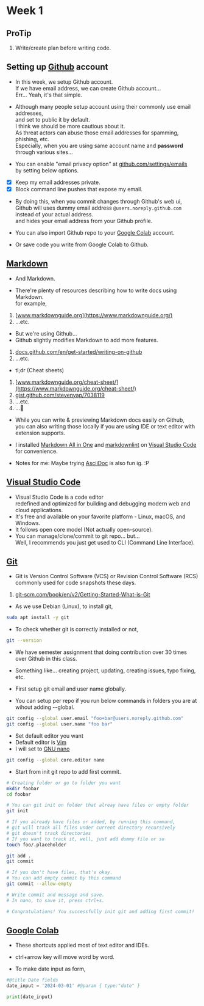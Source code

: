 # Week 1

## ProTip

1. Write/create plan before writing code.

## Setting up [Github](https://github.com) account

* In this week, we setup Github account.<br>
  If we have email address, we can create Github account...<br>
  Err... Yeah, it's that simple.

* Although many people setup account using their commonly use email addresses,<br>
  and set to public it by default.<br>
  I think we should be more cautious about it.<br>
  As threat actors can abuse those email addresses for spamming, phishing, etc.<br>
  Especially, when you are using same account name and <B>password</B> through various sites...

* You can enable "email privacy option" at [github.com/settings/emails](https://github.com/settings/emails)<br>
  by setting below options.

- [x] Keep my email addresses private.
- [x] Block command line pushes that expose my email.

* By doing this, when you commit changes through Github's web ui,<br>
  Github will uses dummy email address `@users.noreply.github.com`<br>
  instead of your actual address.<br>
  and hides your email address from your Github profile.

* You can also import Github repo to your [Google Colab](https://colab.research.google.com/) account.
* Or save code you write from Google Colab to Github.

## [Markdown](https://daringfireball.net/projects/markdown/)

* And Markdown.

* There're plenty of resources describing how to write docs using Markdown.<br>
  for example,

1. [www.markdownguide.org](https://www.markdownguide.org/)
2. ...etc.

* But we're using Github...
* Github slightly modifies Markdown to add more features.

1. [docs.github.com/en/get-started/writing-on-github](https://docs.github.com/en/get-started/writing-on-github)
2. ...etc.

* tl;dr (Cheat sheets)

1. [www.markdownguide.org/cheat-sheet/](https://www.markdownguide.org/cheat-sheet/)
2. [gist.github.com/stevenyap/7038119](https://gist.github.com/stevenyap/7038119)
3. ...etc.
4. ...🚀

* While you can write & previewing Markdown docs easily on Github,<br>
  you can also writing those locally if you are using IDE or text editor with extension supports.

* I installed [Markdown All in One](https://marketplace.visualstudio.com/items?itemName=yzhang.markdown-all-in-one) and [markdownlint](https://marketplace.visualstudio.com/items?itemName=DavidAnson.vscode-markdownlint) on [Visual Studio Code](https://code.visualstudio.com/) for convenience.

* Notes for me: Maybe trying [AsciiDoc](https://asciidoc.org/) is also fun ig. :P

## [Visual Studio Code](https://code.visualstudio.com/)

* Visual Studio Code is a code editor<br>
  redefined and optimized for building and debugging modern web and cloud applications.
* It's free and available on your favorite platform - Linux, macOS, and Windows.
* It follows open core model (Not actually open-source).
* You can manage/clone/commit to git repo... but...<br>
  Well, I recommends you just get used to CLI (Command Line Interface).

## [Git](https://git-scm.com/)

* Git is Version Control Software (VCS) or Revision Control Software (RCS)<br>
  commonly used for code snapshots these days.

1. [git-scm.com/book/en/v2/Getting-Started-What-is-Git](https://git-scm.com/book/en/v2/Getting-Started-What-is-Git)

* As we use Debian (Linux), to install git,

```sh
sudo apt install -y git
```

* To check whether git is correctly installed or not,

```sh
git --version
```

* We have semester assignment that doing contribution over 30 times over Github in this class.
* Something like... creating project, updating, creating issues, typo fixing, etc.

* First setup git email and user name globally.
* You can setup per repo if you run below commands in folders you are at wihout adding --global.

```sh
git config --global user.email "foo+bar@users.noreply.github.com"
git config --global user.name "foo bar"
```

* Set default editor you want
* Default editor is [Vim](https://www.vim.org/)
* I will set to [GNU nano](https://www.nano-editor.org/)

```sh
git config --global core.editor nano
```

* Start from init git repo to add first commit.

```sh
# Creating folder or go to folder you want
mkdir foobar
cd foobar

# You can git init on folder that alreay have files or empty folder
git init

# If you already have files or added, by running this command,
# git will track all files under current directory recursively
# git doesn't track directories
# If you want to track it, well, just add dummy file or so
touch foo/.placeholder

git add .
git commit

# If you don't have files, that's okay.
# You can add empty commit by this command
git commit --allow-empty

# Write commit and message and save.
# In nano, to save it, press ctrl+s.

# Congratulations! You successfully init git and adding first commit!
```

## [Google Colab](https://colab.research.google.com/)

* These shortcuts applied most of text editor and IDEs.
* ctrl+arrow key will move word by word.

* To make date input as form,

```python
#@title Date fields
date_input = '2024-03-01' #@param { type:"date" }

print(date_input)
```
